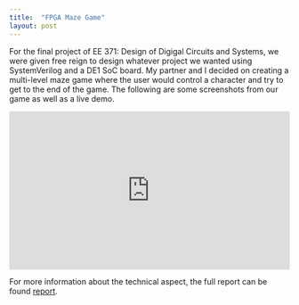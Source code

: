 ```yaml
---
title:  "FPGA Maze Game"
layout: post
---
```


For the final project of EE 371: Design of Digigal Circuits and Systems, we were given free reign to design whatever project we wanted using SystemVerilog and a DE1 SoC board. My partner and I decided on creating a multi-level maze game where the user would control a character and try to get to the end of the game. The following are some screenshots from our game as well as a live demo.

<div style="position: relative; padding-bottom: 56.25%; height: 0;"><iframe src="https://www.loom.com/embed/5259ac1c3c724b869faad60488336a7f" frameborder="0" webkitallowfullscreen mozallowfullscreen allowfullscreen style="position: absolute; top: 0; left: 0; width: 100%; height: 100%;"></iframe></div>


For more information about the technical aspect, the full report can be found [report](https://github.com/RobertCrist/RobertCrist.github.io/files/9024319/ECE_371_Lab_6_Report_Final.pdf).

